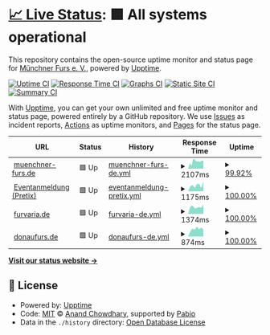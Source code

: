 # [📈 Live Status](https://status.muenchner-furs.de): <!--live status--> **🟩 All systems operational**

This repository contains the open-source uptime monitor and status page for [Münchner Furs e. V.](muenchner-furs.de), powered by [Upptime](https://github.com/upptime/upptime).

[![Uptime CI](https://github.com/muenchnerfurs/status-page/workflows/Uptime%20CI/badge.svg)](https://github.com/muenchnerfurs/status-page/actions?query=workflow%3A%22Uptime+CI%22)
[![Response Time CI](https://github.com/muenchnerfurs/status-page/workflows/Response%20Time%20CI/badge.svg)](https://github.com/muenchnerfurs/status-page/actions?query=workflow%3A%22Response+Time+CI%22)
[![Graphs CI](https://github.com/muenchnerfurs/status-page/workflows/Graphs%20CI/badge.svg)](https://github.com/muenchnerfurs/status-page/actions?query=workflow%3A%22Graphs+CI%22)
[![Static Site CI](https://github.com/muenchnerfurs/status-page/workflows/Static%20Site%20CI/badge.svg)](https://github.com/muenchnerfurs/status-page/actions?query=workflow%3A%22Static+Site+CI%22)
[![Summary CI](https://github.com/muenchnerfurs/status-page/workflows/Summary%20CI/badge.svg)](https://github.com/muenchnerfurs/status-page/actions?query=workflow%3A%22Summary+CI%22)

With [Upptime](https://upptime.js.org), you can get your own unlimited and free uptime monitor and status page, powered entirely by a GitHub repository. We use [Issues](https://github.com/muenchnerfurs/status-page/issues) as incident reports, [Actions](https://github.com/muenchnerfurs/status-page/actions) as uptime monitors, and [Pages](https://status.muenchner-furs.de) for the status page.

<!--start: status pages-->
<!-- This summary is generated by Upptime (https://github.com/upptime/upptime) -->
<!-- Do not edit this manually, your changes will be overwritten -->
<!-- prettier-ignore -->
| URL | Status | History | Response Time | Uptime |
| --- | ------ | ------- | ------------- | ------ |
| <img alt="" src="https://icons.duckduckgo.com/ip3/muenchner-furs.de.ico" height="13"> [muenchner-furs.de](https://muenchner-furs.de) | 🟩 Up | [muenchner-furs-de.yml](https://github.com/muenchnerfurs/status-page/commits/HEAD/history/muenchner-furs-de.yml) | <details><summary><img alt="Response time graph" src="./graphs/muenchner-furs-de/response-time-week.png" height="20"> 2107ms</summary><br><a href="https://status.muenchner-furs.de/history/muenchner-furs-de"><img alt="Response time 2508" src="https://img.shields.io/endpoint?url=https%3A%2F%2Fraw.githubusercontent.com%2Fmuenchnerfurs%2Fstatus-page%2FHEAD%2Fapi%2Fmuenchner-furs-de%2Fresponse-time.json"></a><br><a href="https://status.muenchner-furs.de/history/muenchner-furs-de"><img alt="24-hour response time 2386" src="https://img.shields.io/endpoint?url=https%3A%2F%2Fraw.githubusercontent.com%2Fmuenchnerfurs%2Fstatus-page%2FHEAD%2Fapi%2Fmuenchner-furs-de%2Fresponse-time-day.json"></a><br><a href="https://status.muenchner-furs.de/history/muenchner-furs-de"><img alt="7-day response time 2107" src="https://img.shields.io/endpoint?url=https%3A%2F%2Fraw.githubusercontent.com%2Fmuenchnerfurs%2Fstatus-page%2FHEAD%2Fapi%2Fmuenchner-furs-de%2Fresponse-time-week.json"></a><br><a href="https://status.muenchner-furs.de/history/muenchner-furs-de"><img alt="30-day response time 2394" src="https://img.shields.io/endpoint?url=https%3A%2F%2Fraw.githubusercontent.com%2Fmuenchnerfurs%2Fstatus-page%2FHEAD%2Fapi%2Fmuenchner-furs-de%2Fresponse-time-month.json"></a><br><a href="https://status.muenchner-furs.de/history/muenchner-furs-de"><img alt="1-year response time 2508" src="https://img.shields.io/endpoint?url=https%3A%2F%2Fraw.githubusercontent.com%2Fmuenchnerfurs%2Fstatus-page%2FHEAD%2Fapi%2Fmuenchner-furs-de%2Fresponse-time-year.json"></a></details> | <details><summary><a href="https://status.muenchner-furs.de/history/muenchner-furs-de">99.92%</a></summary><a href="https://status.muenchner-furs.de/history/muenchner-furs-de"><img alt="All-time uptime 99.33%" src="https://img.shields.io/endpoint?url=https%3A%2F%2Fraw.githubusercontent.com%2Fmuenchnerfurs%2Fstatus-page%2FHEAD%2Fapi%2Fmuenchner-furs-de%2Fuptime.json"></a><br><a href="https://status.muenchner-furs.de/history/muenchner-furs-de"><img alt="24-hour uptime 100.00%" src="https://img.shields.io/endpoint?url=https%3A%2F%2Fraw.githubusercontent.com%2Fmuenchnerfurs%2Fstatus-page%2FHEAD%2Fapi%2Fmuenchner-furs-de%2Fuptime-day.json"></a><br><a href="https://status.muenchner-furs.de/history/muenchner-furs-de"><img alt="7-day uptime 99.92%" src="https://img.shields.io/endpoint?url=https%3A%2F%2Fraw.githubusercontent.com%2Fmuenchnerfurs%2Fstatus-page%2FHEAD%2Fapi%2Fmuenchner-furs-de%2Fuptime-week.json"></a><br><a href="https://status.muenchner-furs.de/history/muenchner-furs-de"><img alt="30-day uptime 99.52%" src="https://img.shields.io/endpoint?url=https%3A%2F%2Fraw.githubusercontent.com%2Fmuenchnerfurs%2Fstatus-page%2FHEAD%2Fapi%2Fmuenchner-furs-de%2Fuptime-month.json"></a><br><a href="https://status.muenchner-furs.de/history/muenchner-furs-de"><img alt="1-year uptime 99.33%" src="https://img.shields.io/endpoint?url=https%3A%2F%2Fraw.githubusercontent.com%2Fmuenchnerfurs%2Fstatus-page%2FHEAD%2Fapi%2Fmuenchner-furs-de%2Fuptime-year.json"></a></details>
| <img alt="" src="https://icons.duckduckgo.com/ip3/reg.muenchner-furs.de.ico" height="13"> [Eventanmeldung (Pretix)](https://reg.muenchner-furs.de) | 🟩 Up | [eventanmeldung-pretix.yml](https://github.com/muenchnerfurs/status-page/commits/HEAD/history/eventanmeldung-pretix.yml) | <details><summary><img alt="Response time graph" src="./graphs/eventanmeldung-pretix/response-time-week.png" height="20"> 1175ms</summary><br><a href="https://status.muenchner-furs.de/history/eventanmeldung-pretix"><img alt="Response time 1378" src="https://img.shields.io/endpoint?url=https%3A%2F%2Fraw.githubusercontent.com%2Fmuenchnerfurs%2Fstatus-page%2FHEAD%2Fapi%2Feventanmeldung-pretix%2Fresponse-time.json"></a><br><a href="https://status.muenchner-furs.de/history/eventanmeldung-pretix"><img alt="24-hour response time 1876" src="https://img.shields.io/endpoint?url=https%3A%2F%2Fraw.githubusercontent.com%2Fmuenchnerfurs%2Fstatus-page%2FHEAD%2Fapi%2Feventanmeldung-pretix%2Fresponse-time-day.json"></a><br><a href="https://status.muenchner-furs.de/history/eventanmeldung-pretix"><img alt="7-day response time 1175" src="https://img.shields.io/endpoint?url=https%3A%2F%2Fraw.githubusercontent.com%2Fmuenchnerfurs%2Fstatus-page%2FHEAD%2Fapi%2Feventanmeldung-pretix%2Fresponse-time-week.json"></a><br><a href="https://status.muenchner-furs.de/history/eventanmeldung-pretix"><img alt="30-day response time 1269" src="https://img.shields.io/endpoint?url=https%3A%2F%2Fraw.githubusercontent.com%2Fmuenchnerfurs%2Fstatus-page%2FHEAD%2Fapi%2Feventanmeldung-pretix%2Fresponse-time-month.json"></a><br><a href="https://status.muenchner-furs.de/history/eventanmeldung-pretix"><img alt="1-year response time 1378" src="https://img.shields.io/endpoint?url=https%3A%2F%2Fraw.githubusercontent.com%2Fmuenchnerfurs%2Fstatus-page%2FHEAD%2Fapi%2Feventanmeldung-pretix%2Fresponse-time-year.json"></a></details> | <details><summary><a href="https://status.muenchner-furs.de/history/eventanmeldung-pretix">100.00%</a></summary><a href="https://status.muenchner-furs.de/history/eventanmeldung-pretix"><img alt="All-time uptime 99.14%" src="https://img.shields.io/endpoint?url=https%3A%2F%2Fraw.githubusercontent.com%2Fmuenchnerfurs%2Fstatus-page%2FHEAD%2Fapi%2Feventanmeldung-pretix%2Fuptime.json"></a><br><a href="https://status.muenchner-furs.de/history/eventanmeldung-pretix"><img alt="24-hour uptime 100.00%" src="https://img.shields.io/endpoint?url=https%3A%2F%2Fraw.githubusercontent.com%2Fmuenchnerfurs%2Fstatus-page%2FHEAD%2Fapi%2Feventanmeldung-pretix%2Fuptime-day.json"></a><br><a href="https://status.muenchner-furs.de/history/eventanmeldung-pretix"><img alt="7-day uptime 100.00%" src="https://img.shields.io/endpoint?url=https%3A%2F%2Fraw.githubusercontent.com%2Fmuenchnerfurs%2Fstatus-page%2FHEAD%2Fapi%2Feventanmeldung-pretix%2Fuptime-week.json"></a><br><a href="https://status.muenchner-furs.de/history/eventanmeldung-pretix"><img alt="30-day uptime 99.67%" src="https://img.shields.io/endpoint?url=https%3A%2F%2Fraw.githubusercontent.com%2Fmuenchnerfurs%2Fstatus-page%2FHEAD%2Fapi%2Feventanmeldung-pretix%2Fuptime-month.json"></a><br><a href="https://status.muenchner-furs.de/history/eventanmeldung-pretix"><img alt="1-year uptime 99.14%" src="https://img.shields.io/endpoint?url=https%3A%2F%2Fraw.githubusercontent.com%2Fmuenchnerfurs%2Fstatus-page%2FHEAD%2Fapi%2Feventanmeldung-pretix%2Fuptime-year.json"></a></details>
| <img alt="" src="https://icons.duckduckgo.com/ip3/furvaria.de.ico" height="13"> [furvaria.de](https://furvaria.de) | 🟩 Up | [furvaria-de.yml](https://github.com/muenchnerfurs/status-page/commits/HEAD/history/furvaria-de.yml) | <details><summary><img alt="Response time graph" src="./graphs/furvaria-de/response-time-week.png" height="20"> 1374ms</summary><br><a href="https://status.muenchner-furs.de/history/furvaria-de"><img alt="Response time 1678" src="https://img.shields.io/endpoint?url=https%3A%2F%2Fraw.githubusercontent.com%2Fmuenchnerfurs%2Fstatus-page%2FHEAD%2Fapi%2Ffurvaria-de%2Fresponse-time.json"></a><br><a href="https://status.muenchner-furs.de/history/furvaria-de"><img alt="24-hour response time 1847" src="https://img.shields.io/endpoint?url=https%3A%2F%2Fraw.githubusercontent.com%2Fmuenchnerfurs%2Fstatus-page%2FHEAD%2Fapi%2Ffurvaria-de%2Fresponse-time-day.json"></a><br><a href="https://status.muenchner-furs.de/history/furvaria-de"><img alt="7-day response time 1374" src="https://img.shields.io/endpoint?url=https%3A%2F%2Fraw.githubusercontent.com%2Fmuenchnerfurs%2Fstatus-page%2FHEAD%2Fapi%2Ffurvaria-de%2Fresponse-time-week.json"></a><br><a href="https://status.muenchner-furs.de/history/furvaria-de"><img alt="30-day response time 1415" src="https://img.shields.io/endpoint?url=https%3A%2F%2Fraw.githubusercontent.com%2Fmuenchnerfurs%2Fstatus-page%2FHEAD%2Fapi%2Ffurvaria-de%2Fresponse-time-month.json"></a><br><a href="https://status.muenchner-furs.de/history/furvaria-de"><img alt="1-year response time 1678" src="https://img.shields.io/endpoint?url=https%3A%2F%2Fraw.githubusercontent.com%2Fmuenchnerfurs%2Fstatus-page%2FHEAD%2Fapi%2Ffurvaria-de%2Fresponse-time-year.json"></a></details> | <details><summary><a href="https://status.muenchner-furs.de/history/furvaria-de">100.00%</a></summary><a href="https://status.muenchner-furs.de/history/furvaria-de"><img alt="All-time uptime 63.35%" src="https://img.shields.io/endpoint?url=https%3A%2F%2Fraw.githubusercontent.com%2Fmuenchnerfurs%2Fstatus-page%2FHEAD%2Fapi%2Ffurvaria-de%2Fuptime.json"></a><br><a href="https://status.muenchner-furs.de/history/furvaria-de"><img alt="24-hour uptime 100.00%" src="https://img.shields.io/endpoint?url=https%3A%2F%2Fraw.githubusercontent.com%2Fmuenchnerfurs%2Fstatus-page%2FHEAD%2Fapi%2Ffurvaria-de%2Fuptime-day.json"></a><br><a href="https://status.muenchner-furs.de/history/furvaria-de"><img alt="7-day uptime 100.00%" src="https://img.shields.io/endpoint?url=https%3A%2F%2Fraw.githubusercontent.com%2Fmuenchnerfurs%2Fstatus-page%2FHEAD%2Fapi%2Ffurvaria-de%2Fuptime-week.json"></a><br><a href="https://status.muenchner-furs.de/history/furvaria-de"><img alt="30-day uptime 99.95%" src="https://img.shields.io/endpoint?url=https%3A%2F%2Fraw.githubusercontent.com%2Fmuenchnerfurs%2Fstatus-page%2FHEAD%2Fapi%2Ffurvaria-de%2Fuptime-month.json"></a><br><a href="https://status.muenchner-furs.de/history/furvaria-de"><img alt="1-year uptime 63.35%" src="https://img.shields.io/endpoint?url=https%3A%2F%2Fraw.githubusercontent.com%2Fmuenchnerfurs%2Fstatus-page%2FHEAD%2Fapi%2Ffurvaria-de%2Fuptime-year.json"></a></details>
| <img alt="" src="https://icons.duckduckgo.com/ip3/donaufurs.de.ico" height="13"> [donaufurs.de](https://donaufurs.de) | 🟩 Up | [donaufurs-de.yml](https://github.com/muenchnerfurs/status-page/commits/HEAD/history/donaufurs-de.yml) | <details><summary><img alt="Response time graph" src="./graphs/donaufurs-de/response-time-week.png" height="20"> 874ms</summary><br><a href="https://status.muenchner-furs.de/history/donaufurs-de"><img alt="Response time 955" src="https://img.shields.io/endpoint?url=https%3A%2F%2Fraw.githubusercontent.com%2Fmuenchnerfurs%2Fstatus-page%2FHEAD%2Fapi%2Fdonaufurs-de%2Fresponse-time.json"></a><br><a href="https://status.muenchner-furs.de/history/donaufurs-de"><img alt="24-hour response time 818" src="https://img.shields.io/endpoint?url=https%3A%2F%2Fraw.githubusercontent.com%2Fmuenchnerfurs%2Fstatus-page%2FHEAD%2Fapi%2Fdonaufurs-de%2Fresponse-time-day.json"></a><br><a href="https://status.muenchner-furs.de/history/donaufurs-de"><img alt="7-day response time 874" src="https://img.shields.io/endpoint?url=https%3A%2F%2Fraw.githubusercontent.com%2Fmuenchnerfurs%2Fstatus-page%2FHEAD%2Fapi%2Fdonaufurs-de%2Fresponse-time-week.json"></a><br><a href="https://status.muenchner-furs.de/history/donaufurs-de"><img alt="30-day response time 940" src="https://img.shields.io/endpoint?url=https%3A%2F%2Fraw.githubusercontent.com%2Fmuenchnerfurs%2Fstatus-page%2FHEAD%2Fapi%2Fdonaufurs-de%2Fresponse-time-month.json"></a><br><a href="https://status.muenchner-furs.de/history/donaufurs-de"><img alt="1-year response time 955" src="https://img.shields.io/endpoint?url=https%3A%2F%2Fraw.githubusercontent.com%2Fmuenchnerfurs%2Fstatus-page%2FHEAD%2Fapi%2Fdonaufurs-de%2Fresponse-time-year.json"></a></details> | <details><summary><a href="https://status.muenchner-furs.de/history/donaufurs-de">100.00%</a></summary><a href="https://status.muenchner-furs.de/history/donaufurs-de"><img alt="All-time uptime 99.19%" src="https://img.shields.io/endpoint?url=https%3A%2F%2Fraw.githubusercontent.com%2Fmuenchnerfurs%2Fstatus-page%2FHEAD%2Fapi%2Fdonaufurs-de%2Fuptime.json"></a><br><a href="https://status.muenchner-furs.de/history/donaufurs-de"><img alt="24-hour uptime 100.00%" src="https://img.shields.io/endpoint?url=https%3A%2F%2Fraw.githubusercontent.com%2Fmuenchnerfurs%2Fstatus-page%2FHEAD%2Fapi%2Fdonaufurs-de%2Fuptime-day.json"></a><br><a href="https://status.muenchner-furs.de/history/donaufurs-de"><img alt="7-day uptime 100.00%" src="https://img.shields.io/endpoint?url=https%3A%2F%2Fraw.githubusercontent.com%2Fmuenchnerfurs%2Fstatus-page%2FHEAD%2Fapi%2Fdonaufurs-de%2Fuptime-week.json"></a><br><a href="https://status.muenchner-furs.de/history/donaufurs-de"><img alt="30-day uptime 99.66%" src="https://img.shields.io/endpoint?url=https%3A%2F%2Fraw.githubusercontent.com%2Fmuenchnerfurs%2Fstatus-page%2FHEAD%2Fapi%2Fdonaufurs-de%2Fuptime-month.json"></a><br><a href="https://status.muenchner-furs.de/history/donaufurs-de"><img alt="1-year uptime 99.19%" src="https://img.shields.io/endpoint?url=https%3A%2F%2Fraw.githubusercontent.com%2Fmuenchnerfurs%2Fstatus-page%2FHEAD%2Fapi%2Fdonaufurs-de%2Fuptime-year.json"></a></details>

<!--end: status pages-->

[**Visit our status website →**](https://status.muenchner-furs.de)

## 📄 License

- Powered by: [Upptime](https://github.com/upptime/upptime)
- Code: [MIT](./LICENSE) © [Anand Chowdhary](https://anandchowdhary.com), supported by [Pabio](https://pabio.com)
- Data in the `./history` directory: [Open Database License](https://opendatacommons.org/licenses/odbl/1-0/)
